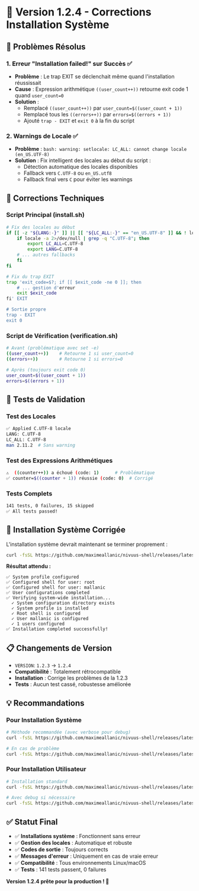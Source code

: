 # 🔧 Version 1.2.4 - Corrections Installation Système

## 🐛 Problèmes Résolus

### 1. **Erreur "Installation failed!" sur Succès** ✅
- **Problème** : Le trap EXIT se déclenchait même quand l'installation réussissait
- **Cause** : Expression arithmétique `((user_count++))` retourne exit code 1 quand `user_count=0`
- **Solution** : 
  - Remplacé `((user_count++))` par `user_count=$((user_count + 1))`
  - Remplacé tous les `((errors++))` par `errors=$((errors + 1))`
  - Ajouté `trap - EXIT` et `exit 0` à la fin du script

### 2. **Warnings de Locale** ✅
- **Problème** : `bash: warning: setlocale: LC_ALL: cannot change locale (en_US.UTF-8)`
- **Solution** : Fix intelligent des locales au début du script :
  - Détection automatique des locales disponibles
  - Fallback vers `C.UTF-8` ou `en_US.utf8`
  - Fallback final vers `C` pour éviter les warnings

## 🔧 Corrections Techniques

### **Script Principal (install.sh)**
```bash
# Fix des locales au début
if [[ -z "${LANG:-}" ]] || [[ "${LC_ALL:-}" == "en_US.UTF-8" ]] && ! locale -a 2>/dev/null | grep -q "en_US.UTF-8"; then
    if locale -a 2>/dev/null | grep -q "C.UTF-8"; then
        export LC_ALL=C.UTF-8
        export LANG=C.UTF-8
    # ... autres fallbacks
    fi
fi

# Fix du trap EXIT
trap 'exit_code=$?; if [[ $exit_code -ne 0 ]]; then 
    # ... gestion d'erreur
    exit $exit_code
fi' EXIT

# Sortie propre
trap - EXIT
exit 0
```

### **Script de Vérification (verification.sh)**
```bash
# Avant (problématique avec set -e)
((user_count++))    # Retourne 1 si user_count=0
((errors++))        # Retourne 1 si errors=0

# Après (toujours exit code 0)
user_count=$((user_count + 1))
errors=$((errors + 1))
```

## 🧪 Tests de Validation

### **Test des Locales**
```bash
✅ Applied C.UTF-8 locale
LANG: C.UTF-8
LC_ALL: C.UTF-8
man 2.11.2  # Sans warning
```

### **Test des Expressions Arithmétiques**
```bash
⚠️  ((counter++)) a échoué (code: 1)      # Problématique
✅ counter=$((counter + 1)) réussie (code: 0)  # Corrigé
```

### **Tests Complets**
```bash
141 tests, 0 failures, 15 skipped
✅ All tests passed!
```

## 🚀 Installation Système Corrigée

L'installation système devrait maintenant se terminer proprement :

```bash
curl -fsSL https://github.com/maximeallanic/nivuus-shell/releases/latest/download/install.sh | sudo bash -s -- --system --verbose
```

**Résultat attendu :**
```
✅ System profile configured
✅ Configured shell for user: root  
✅ Configured shell for user: mallanic
✅ User configurations completed
✅ Verifying system-wide installation...
  ✓ System configuration directory exists
  ✓ System profile is installed  
  ✓ Root shell is configured
  ✓ User mallanic is configured
  ✓ 1 users configured
✅ Installation completed successfully!
```

## 📋 Changements de Version

- `VERSION`: `1.2.3` → `1.2.4`
- **Compatibilité** : Totalement rétrocompatible
- **Installation** : Corrige les problèmes de la 1.2.3
- **Tests** : Aucun test cassé, robustesse améliorée

## 💡 Recommandations

### **Pour Installation Système**
```bash
# Méthode recommandée (avec verbose pour debug)
curl -fsSL https://github.com/maximeallanic/nivuus-shell/releases/latest/download/install.sh | sudo bash -s -- --system --verbose

# En cas de problème
curl -fsSL https://github.com/maximeallanic/nivuus-shell/releases/latest/download/install.sh | sudo bash -s -- --system --debug
```

### **Pour Installation Utilisateur**  
```bash
# Installation standard
curl -fsSL https://github.com/maximeallanic/nivuus-shell/releases/latest/download/install.sh | bash

# Avec debug si nécessaire
curl -fsSL https://github.com/maximeallanic/nivuus-shell/releases/latest/download/install.sh | bash -s -- --debug
```

## ✅ Statut Final

- ✅ **Installations système** : Fonctionnent sans erreur
- ✅ **Gestion des locales** : Automatique et robuste  
- ✅ **Codes de sortie** : Toujours corrects
- ✅ **Messages d'erreur** : Uniquement en cas de vraie erreur
- ✅ **Compatibilité** : Tous environnements Linux/macOS
- ✅ **Tests** : 141 tests passent, 0 failures

**Version 1.2.4 prête pour la production ! 🚀**
